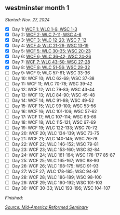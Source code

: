 ## westminster month 1

*Started: Nov. 27, 2024*

- [x] Day 1: [WCF 1; WLC 1-6; WSC 1-3](https://blog.swang.cloud/2024/11/27/a-petrus-thanksgiving.html)
- [x] Day 2: [WCF 2; WLC 7-11; WSC 4-6](https://blog.swang.cloud/2024/11/28/thankful-for-God.html)
- [x] Day 3: [WCF 3; WLC 12-20; WSC 7-12](https://blog.swang.cloud/2024/11/29/bonhoeffer.html)
- [x] Day 4: [WCF 4; WLC 21-29; WSC 13-19](https://blog.swang.cloud/2024/11/30/chill-day.html)
- [x] Day 5: [WCF 5; WLC 30-35; WSC 20-23](https://blog.swang.cloud/2024/12/01/diligent-private-prayer.html)
- [x] Day 6: [WCF 6; WLC 36-42; WSC 24-26](https://blog.swang.cloud/2024/12/02/improving-my-swim-game.html)
- [x] Day 7: [WCF 7; WLC 43-50; WSC 27-28](https://blog.swang.cloud/2024/12/03/calvinism-debunked.html)
- [x] Day 8: [WCF 8; WLC 51-56; WSC 29-32](https://blog.swang.cloud/2024/12/04/prayer.html)
- [ ] Day 9: WCF 9; WLC 57-61; WSC 33-36
- [ ] Day 10: WCF 10; WLC 62-69; WSC 37-38
- [ ] Day 11: WCF 11; WLC 70-78; WSC 39-42
- [ ] Day 12: WCF 12; WLC 79-83; WSC 43-44
- [ ] Day 13: WCF 13; WLC 84-90; WSC 45-48
- [ ] Day 14: WCF 14; WLC 91-98; WSC 49-52
- [ ] Day 15: WCF 15; WLC 99-100; WSC 53-56
- [ ] Day 16: WCF 16; WLC 101-106; WSC 57-62
- [ ] Day 17: WCF 17; WLC 107-114; WSC 63-66
- [ ] Day 18: WCF 18; WLC 115-121; WSC 67-69
- [ ] Day 19: WCF 19; WLC 122-133; WSC 70-72
- [ ] Day 20: WCF 20; WLC 134-139; WSC 73-75
- [ ] Day 21: WCF 21; WLC 140-145; WSC 76-78
- [ ] Day 22: WCF 22; WLC 146-152; WSC 79-81
- [ ] Day 23: WCF 23; WLC 153-160; WSC 82-84
- [ ] Day 24: WCF 24; WLC 161-164; WSC 176-177 85-87
- [ ] Day 25: WCF 25; WLC 165-167; WSC 88-90
- [ ] Day 26: WCF 26; WLC 168-175; WSC 91-93
- [ ] Day 27: WCF 27; WLC 178-185; WSC 94-97
- [ ] Day 28: WCF 28; WLC 186-189; WSC 98-100
- [ ] Day 29: WCF 29; WLC 190-192; WSC 101-103
- [ ] Day 30: WCF 30-33; WLC 193-196; WSC 104-107

*Finished:*

[*Source: Mid-America Reformed Seminary*](https://s3.us-west-1.amazonaws.com/blog.swang.cloud/reformed-standards-monthly.pdf)